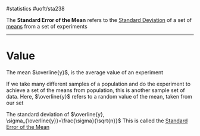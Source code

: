 #statistics #uoft/sta238 

The **Standard Error of the Mean** refers to the [Standard Deviation](../STA237%20Notes/Standard%20Deviation.md) of a set of [means](Mean.md) from a set of experiments

---

# Value
The mean $\overline{y}$, is the average value of an experiment

If we take many different samples of a population and do the experiment to achieve a set of the means from population, this is another sample set of data.
Here, $\overline{y}$ refers to a random value of the mean, taken from our set

The standard deviation of $\overline{y}, \sigma_{\overline{y}}=\frac{\sigma}{\sqrt{n}}$
	This is called the [Standard Error of the Mean](.md)